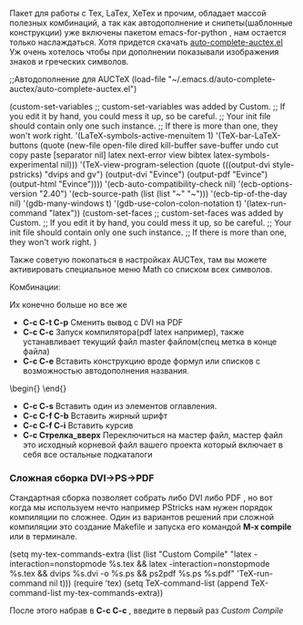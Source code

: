 Пакет для работы с Tex, LaTex, XeTex и прочим, обладает массой полезных комбинаций, а так как автодополнение и снипеты(шаблонные конструкции) уже включены пакетом emacs-for-python , нам остается только наслаждаться. Хотя придется скачать [auto-complete-auctex.el](https://github.com/monsanto/auto-complete-auctex) Уж очень хотелось чтобы при дополнении показывали изображения знаков и греческих символов.

;;Автодополнение для AUCTeX
(load-file "~/.emacs.d/auto-complete-auctex/auto-complete-auctex.el")

(custom-set-variables
  ;; custom-set-variables was added by Custom.
  ;; If you edit it by hand, you could mess it up, so be careful.
  ;; Your init file should contain only one such instance.
  ;; If there is more than one, they won't work right.
 '(LaTeX-symbols-active-menuitem 1)
 '(TeX-bar-LaTeX-buttons (quote (new-file open-file dired kill-buffer save-buffer undo cut copy paste [separator nil] latex next-error view bibtex latex-symbols-experimental nil)))
 '(TeX-view-program-selection (quote (((output-dvi style-pstricks) "dvips and gv") (output-dvi "Evince") (output-pdf "Evince") (output-html "Evince"))))
 '(ecb-auto-compatibility-check nil)
 '(ecb-options-version "2.40")
 '(ecb-source-path (list (list "~" "~")))
 '(ecb-tip-of-the-day nil)
 '(gdb-many-windows t)
 '(gdb-use-colon-colon-notation t)
 '(latex-run-command "latex"))
(custom-set-faces
  ;; custom-set-faces was added by Custom.
  ;; If you edit it by hand, you could mess it up, so be careful.
  ;; Your init file should contain only one such instance.
  ;; If there is more than one, they won't work right.
 )

Также советую покопаться в настройках AUCTex, там вы можете активировать специальное меню Math со списком всех символов.

Комбинации:

Их конечно больше но все же

- **C-c C-t C-p** Сменить вывод с DVI на PDF
- **C-c C-c** Запуск компилятора(pdf latex например), также устанавливает текущий файл master файлом(спец метка в конце файла)
- **C-c C-e** Вставить конструкцию вроде формул или списков с возможностью автодополнения названия.

\begin{} \end{}

- **C-c C-s** Вставить один из элементов оглавления.
- **С-с С-f С-b** Вставить жирный шрифт
- **C-c C-f C-i** Вставить курсив
- **C-c Стрелка_вверх** Переключиться на мастер файл, мастер файл это исходный корневой файл вашего проекта который включает в себя все остальные подкаталоги

### Сложная сборка DVI->PS->PDF

Стандартная сборка позволяет собрать либо DVI либо PDF , но вот когда мы используем нечто например PStricks нам нужен порядок компиляции по сложнее. Один из вариантов решений при сложной компиляции это создание Makefile и запуска его командой **M-x compile** или в терминале.

(setq my-tex-commands-extra (list
                            (list "Custom Compile" 
"latex -interaction=nonstopmode  %s.tex && latex -interaction=nonstopmode  %s.tex && dvips %s.dvi -o %s.ps && ps2pdf %s.ps %s.pdf" 
'TeX-run-command nil t)))
(require 'tex)
(setq TeX-command-list (append TeX-command-list my-tex-commands-extra))

После этого набрав в **C-c C-c** , введите в первый раз _Custom Compile_
